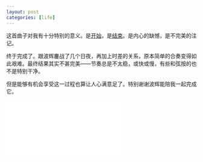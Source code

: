 ```yaml
---
layout: post
categories: [life]
---
```


这首曲子对我有十分特别的意义。是[开始](/2011-05-01/这是美好的一天)，是[结束](/2011-07-11/再没人跟我弹depapepe了)。是内心的缺憾，是不完美的注记。

终于完成了。跟波辉鏖战了几个日夜，再加上时差的关系，原本简单的合奏变得如此艰难。最终结果其实不甚完美——节奏总是不太稳，或快或慢，有些和弦按的也不是特别干净。

但是能够有机会享受这一过程也算让人心满意足了。特别谢谢波辉能陪我一起完成它。

<iframe src="//player.bilibili.com/player.html?aid=420426574&bvid=BV1v3411q7m7&cid=407001761&page=1" scrolling="no" border="0" frameborder="no" framespacing="0" allowfullscreen="true"> </iframe>